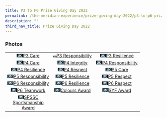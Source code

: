 ```yaml
---
title: P3 to P6 Prize Giving Day 2022
permalink: /the-meridian-experience/prize-giving-day-2022/p3-to-p6-prize-giving-day-2022/
description: ""
third_nav_title: Prize Giving Day 2022
---
```

<h3>Photos</h3>

<table style="width:100%">
	<tr>
        <td style="text-align:center"><a href="https://photos.google.com/share/AF1QipOwnWwSdI1eZueO4tFG2zYPDW_gN7QP5QdCuWwiMqH6A0EzGBX4kphidIXQfsH7jA/photo/AF1QipOQUrVn3UMXaf_SOG4qMGMmyJ5D7D-BLg4koudB?key=b0NwV2FrTnVPNWRZbWlPNjlHQjM5UFlRSWNqMzNB">
					<img src="/images/The%20Meridian%20Experience/2022%20Prize%20Giving%20Day/P3%20to%20P6%20Prize%20Giving%202022/3CA.jpg" width="20">P3 Care</a></td>
        <td style="text-align:center"><a href="">
	<img src="/images/The%20Meridian%20Experience/2022%20Prize%20Giving%20Day/P3%20to%20P6%20Prize%20Giving%202022/3RB.jpg" width="10">P3 Responsibility</a></td>
        <td style="text-align:center"><a href="">
	<img src="/images/The%20Meridian%20Experience/2022%20Prize%20Giving%20Day/P3%20to%20P6%20Prize%20Giving%202022/3RS.jpg" width="20">P3 Resilience</a></td>
    </tr>
    <tr>
        <td style="text-align:center"><a href="">
					<img src="/images/The%20Meridian%20Experience/2022%20Prize%20Giving%20Day/P3%20to%20P6%20Prize%20Giving%202022/4CA.jpg" width="20">P4 Care</a></td>
        <td style="text-align:center"><a href="">
					<img src="/images/The%20Meridian%20Experience/2022%20Prize%20Giving%20Day/P3%20to%20P6%20Prize%20Giving%202022/4IN.jpg" width="20">P4 Integrity</a></td>
        <td style="text-align:center"><a href="">
					<img src="/images/The%20Meridian%20Experience/2022%20Prize%20Giving%20Day/P3%20to%20P6%20Prize%20Giving%202022/4RB.jpg" width="20">P4 Responsibility</a></td>
    </tr>
	<tr>
        <td style="text-align:center"><a href="">
					<img src="/images/The%20Meridian%20Experience/2022%20Prize%20Giving%20Day/P3%20to%20P6%20Prize%20Giving%202022/4RS.jpg" width="20">P4 Resilience</a></td>
        <td style="text-align:center"><a href="">
					<img src="/images/The%20Meridian%20Experience/2022%20Prize%20Giving%20Day/P3%20to%20P6%20Prize%20Giving%202022/4RT.jpg" width="20">P4 Respect</a></td>
        <td style="text-align:center"><a href="">
					<img src="/images/The%20Meridian%20Experience/2022%20Prize%20Giving%20Day/P3%20to%20P6%20Prize%20Giving%202022/5CA.jpg" width="20">P5 Care</a></td>
    </tr>
	<tr>
        <td style="text-align:center"><a href="">
					<img src="/images/The%20Meridian%20Experience/2022%20Prize%20Giving%20Day/P3%20to%20P6%20Prize%20Giving%202022/5RB.jpg" width="20">P5 Responsibility</a></td>
        <td style="text-align:center"><a href="">
					<img src="/images/The%20Meridian%20Experience/2022%20Prize%20Giving%20Day/P3%20to%20P6%20Prize%20Giving%202022/5RS.jpg" width="20">P5 Resilience</a></td>
        <td style="text-align:center"><a href="">
					<img src="/images/The%20Meridian%20Experience/2022%20Prize%20Giving%20Day/P3%20to%20P6%20Prize%20Giving%202022/5RT.jpg" width="20">P5 Respect</a></td>
    </tr>
	<tr>
        <td style="text-align:center"><a href="">
					<img src="/images/The%20Meridian%20Experience/2022%20Prize%20Giving%20Day/P3%20to%20P6%20Prize%20Giving%202022/6RB.jpg" width="20">P6 Responsibility</a></td>
        <td style="text-align:center"><a href="">
					<img src="/images/The%20Meridian%20Experience/2022%20Prize%20Giving%20Day/P3%20to%20P6%20Prize%20Giving%202022/6RS.jpg" width="20">P6 Resilience</a></td>
        <td style="text-align:center"><a href="">
					<img src="/images/The%20Meridian%20Experience/2022%20Prize%20Giving%20Day/P3%20to%20P6%20Prize%20Giving%202022/6RT.jpg" width="20">P6 Respect</a></td>
    </tr>
	<tr>
        <td style="text-align:center"><a href="">
					<img src="/images/The%20Meridian%20Experience/2022%20Prize%20Giving%20Day/P3%20to%20P6%20Prize%20Giving%202022/6TW.jpg" width="20">P6 Teamwork</a></td>
        <td style="text-align:center"><a href="">
					<img src="/images/The%20Meridian%20Experience/2022%20Prize%20Giving%20Day/P3%20to%20P6%20Prize%20Giving%202022/Colours Award.jpg" width="20">Colours Award</a></td>
        <td style="text-align:center"><a href="">
					<img src="/images/The%20Meridian%20Experience/2022%20Prize%20Giving%20Day/P3%20to%20P6%20Prize%20Giving%202022/6RT.jpg" width="20">SYF Award</a></td>
    </tr>
	<tr>
        <td style="text-align:center"><a href="">
					<img src="/images/The%20Meridian%20Experience/2022%20Prize%20Giving%20Day/P3%20to%20P6%20Prize%20Giving%202022/SPSSC.jpg" width="20">SPSSC<br>Sportsmanship<br>Award</a></td>
        <td style="text-align:center"></td>
        <td style="text-align:center"></td>
    </tr>
</table>